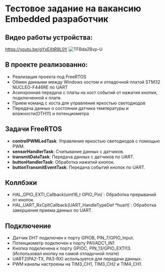 # Тестовое задание на вакансию Embedded разработчик
## Видео работы устройства:
https://youtu.be/gYxEXtR9L0Y
![TFBda2Bvp-U](https://github.com/zhereloff/TechnoLabQuest/assets/130227724/35837513-1366-4e9a-ae0c-eccf2652bfbf)

## В проекте реализованно:
- Реализация проекта под FreeRTOS
- Обмен данными между Windows хостом и отладочной платой STM32 NUCLEO-F446RE по UART
- Асинхронная передача с платы на хост событий от нажатия кнопки, подключенной к плате.
- Прием команд с хоста для управления яркостью светодиодов
- Передача данных о состоянии датчика температуры и влажности(DTH11) и потенциометра
## Задачи FreeRTOS
- **controlPWMLedTask**: Управление яркостью светодиодов с помощью PWM.
- **sensorHandlerTask**: Считывание данных с датчиков.
- **transmitDataTask**: Передача данных с датчиков по UART.
- **buttonHandlerTask**: Обработка нажатий кнопок.
- **buttonTransmitEventTask**: Передача событий кнопок по UART.
## Коллбэки
- HAL_GPIO_EXTI_Callback(uint16_t GPIO_Pin)`: Обработка прерываний от кнопок.
- HAL_UART_RxCpltCallback(UART_HandleTypeDef *huart)`: Обработка завершения приема данных по UART.
## Подключение
- Датчик DHT подключен к порту GPIOB, PIN_7/GPIO_Input.
- Потенциометр подключен к порту PA1/ADC1_IN1
- Кнопка подключена к порту GPIOC, PIN_13/GPIO_EXTI13.(Использовал кнопку на самой отладочной плате)
- UART2(PA2-TX, PA3-RX) используется для передачи данных.
- PWM каналы настроены на TIM3_CH1, TIM3_CH2 и TIM4_CH1.
